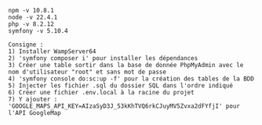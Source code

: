 	npm -v 10.8.1 
	node -v 22.4.1
	php -v 8.2.12
	symfony -v 5.10.4
	
	Consigne : 
 	1) Installer WampServer64
	2) 'symfony composer i' pour installer les dépendances
	3) Créer une table sortir dans la base de donnée PhpMyAdmin avec le nom d'utilisateur "root" et sans mot de passe
 	4) 'symfony console do:sc:up -f' pour la création des tables de la BDD
 	5) Injecter les fichier .sql du dossier SQL dans l'ordre indiqué
  	6) Créer une fichier .env.local à la racine du projet
   	7) Y ajouter : 'GOOGLE_MAPS_API_KEY=AIzaSyD3J_53kKhTVQ6rkCJuyMV5Zvxa2dFYfjI' pour l'API GoogleMap
